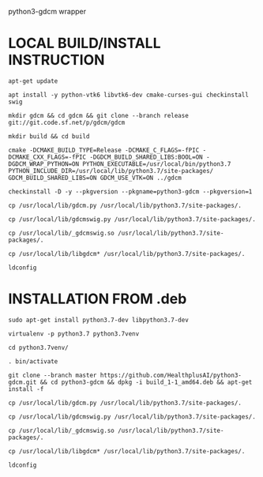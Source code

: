 python3-gdcm wrapper

# LOCAL BUILD/INSTALL INSTRUCTION

`apt-get update`

`apt install -y python-vtk6 libvtk6-dev cmake-curses-gui checkinstall swig`

`mkdir gdcm && cd gdcm && git clone --branch release git://git.code.sf.net/p/gdcm/gdcm`

`mkdir build && cd build`

`cmake -DCMAKE_BUILD_TYPE=Release -DCMAKE_C_FLAGS=-fPIC -DCMAKE_CXX_FLAGS=-fPIC -DGDCM_BUILD_SHARED_LIBS:BOOL=ON -DGDCM_WRAP_PYTHON=ON PYTHON_EXECUTABLE=/usr/local/bin/python3.7 PYTHON_INCLUDE_DIR=/usr/local/lib/python3.7/site-packages/ GDCM_BUILD_SHARED_LIBS=ON GDCM_USE_VTK=ON ../gdcm`

`checkinstall -D -y --pkgversion --pkgname=python3-gdcm --pkgversion=1`



`cp /usr/local/lib/gdcm.py /usr/local/lib/python3.7/site-packages/.`

`cp /usr/local/lib/gdcmswig.py /usr/local/lib/python3.7/site-packages/.`

`cp /usr/local/lib/_gdcmswig.so /usr/local/lib/python3.7/site-packages/.`

`cp /usr/local/lib/libgdcm* /usr/local/lib/python3.7/site-packages/.`

`ldconfig`

# INSTALLATION FROM .deb

`sudo apt-get install python3.7-dev libpython3.7-dev`

`virtualenv -p python3.7 python3.7venv`

`cd python3.7venv/`

`. bin/activate`

`git clone --branch master https://github.com/HealthplusAI/python3-gdcm.git && cd python3-gdcm && dpkg -i build_1-1_amd64.deb && apt-get install -f`

`cp /usr/local/lib/gdcm.py /usr/local/lib/python3.7/site-packages/.`

`cp /usr/local/lib/gdcmswig.py /usr/local/lib/python3.7/site-packages/.`

`cp /usr/local/lib/_gdcmswig.so /usr/local/lib/python3.7/site-packages/.`

`cp /usr/local/lib/libgdcm* /usr/local/lib/python3.7/site-packages/.`

`ldconfig`

